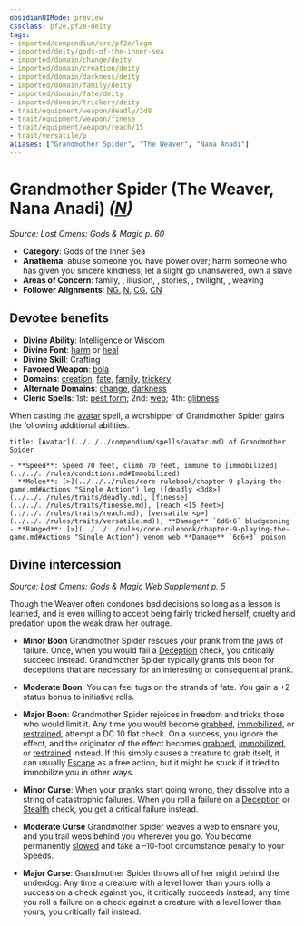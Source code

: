 ```yaml
---
obsidianUIMode: preview
cssclass: pf2e,pf2e-deity
tags:
- imported/compendium/src/pf2e/logm
- imported/deity/gods-of-the-inner-sea
- imported/domain/change/deity
- imported/domain/creation/deity
- imported/domain/darkness/deity
- imported/domain/family/deity
- imported/domain/fate/deity
- imported/domain/trickery/deity
- trait/equipment/weapon/deadly/3d8
- trait/equipment/weapon/finese
- trait/equipment/weapon/reach/15
- trait/versatile/p
aliases: ["Grandmother Spider", "The Weaver", "Nana Anadi"]
---
```

# Grandmother Spider (The Weaver, Nana Anadi) *([N](neutral-b1.md))*  
*Source: Lost Omens: Gods & Magic p. 60*  

- **Category**: Gods of the Inner Sea
- **Anathema**: abuse someone you have power over; harm someone who has given you sincere kindness; let a slight go unanswered, own a slave
- **Areas of Concern**: family, , illusion, , stories, , twilight, , weaving
- **Follower Alignments**: [NG](neutral-good-b1.md), [N](neutral-b1.md), [CG](chaotic-good-b1.md), [CN](chaotic-neutral-b1.md)

## Devotee benefits

- **Divine Ability**: Intelligence or Wisdom
- **Divine Font**: [harm](../../spells/harm.md) or [heal](../../spells/heal.md)
- **Divine Skill**: Crafting
- **Favored Weapon**: [bola](../../equipment/items/bola-apg.md)
- **Domains**: [creation](../domains.md#Creation), [fate](../domains.md#Fate), [family](../domains.md#Family), [trickery](../domains.md#Trickery)
- **Alternate Domains**: [change](../domains.md#Change), [darkness](../domains.md#Darkness)
- **Cleric Spells**: 1st: [pest form](../../spells/pest-form.md); 2nd: [web](../../spells/web.md); 4th: [glibness](../../spells/glibness.md)

When casting the [avatar](../../spells/avatar.md) spell, a worshipper of Grandmother Spider gains the following additional abilities.

```ad-embed-avatar
title: [Avatar](../../../compendium/spells/avatar.md) of Grandmother Spider

- **Speed**: Speed 70 feet, climb 70 feet, immune to [immobilized](../../../rules/conditions.md#Immobilized)
- **Melee**: [>](../../../rules/core-rulebook/chapter-9-playing-the-game.md#Actions "Single Action") leg ([deadly <3d8>](../../../rules/traits/deadly.md), [finesse](../../../rules/traits/finesse.md), [reach <15 feet>](../../../rules/traits/reach.md), [versatile <p>](../../../rules/traits/versatile.md)), **Damage** `6d6+6` bludgeoning
- **Ranged**: [>](../../../rules/core-rulebook/chapter-9-playing-the-game.md#Actions "Single Action") venom web **Damage** `6d6+3` poison
```

## Divine intercession
*Source: Lost Omens: Gods & Magic Web Supplement p. 5*

Though the Weaver often condones bad decisions so long as a lesson is learned, and is even willing to accept being fairly tricked herself, cruelty and predation upon the weak draw her outrage.

- **Minor Boon** Grandmother Spider rescues your prank from the jaws of failure. Once, when you would fail a [Deception](../../skills.md#Deception) check, you critically succeed instead. Grandmother Spider typically grants this boon for deceptions that are necessary for an interesting or consequential prank.
- **Moderate Boon**: You can feel tugs on the strands of fate. You gain a +2 status bonus to initiative rolls.
- **Major Boon**: Grandmother Spider rejoices in freedom and tricks those who would limit it. Any time you would become [grabbed](conditions.md#Grabbed), [immobilized](conditions.md#Immobilized), or [restrained](conditions.md#Restrained), attempt a DC 10 flat check. On a success, you ignore the effect, and the originator of the effect becomes [grabbed](conditions.md#Grabbed), [immobilized](conditions.md#Immobilized), or [restrained](conditions.md#Restrained) instead. If this simply causes a creature to grab itself, it can usually [Escape](escape.md) as a free action, but it might be stuck if it tried to immobilize you in other ways.

- **Minor Curse**: When your pranks start going wrong, they dissolve into a string of catastrophic failures. When you roll a failure on a [Deception](../../skills.md#Deception) or [Stealth](../../skills.md#Stealth) check, you get a critical failure instead.
- **Moderate Curse** Grandmother Spider weaves a web to ensnare you, and you trail webs behind you wherever you go. You become permanently [slowed](conditions.md#Slowed) and take a –10-foot circumstance penalty to your Speeds.
- **Major Curse**: Grandmother Spider throws all of her might behind the underdog. Any time a creature with a level lower than yours rolls a success on a check against you, it critically succeeds instead; any time you roll a failure on a check against a creature with a level lower than yours, you critically fail instead.
